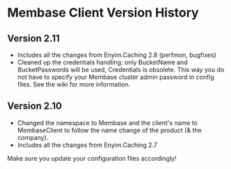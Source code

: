 ﻿# Membase Client Version History

## Version 2.11

 * Includes all the changes from Enyim.Caching 2.8 (perfmon, bugfixes)
 * Cleaned up the credentials handling: only BucketName and BucketPasswords will be used, Credentials is obsolete. This way you do not have to specify your Membase cluster admin password in config files. See the wiki for more information.

## Version 2.10

 * Changed the namespace to Membase and the client's name to MembaseClient to follow the name change of the product (& the company).
 * Includes all the changes from Enyim.Caching 2.7

Make sure you update your configuration files accordingly!
